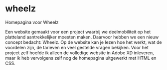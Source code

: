 # wheelz
Homepagina voor Wheelz

Een website gemaakt voor een project waarbij we deelmobiliteit op het platteland aantrekkelijker moesten maken. Daarvoor hebben we een nieuw concept bedacht: Wheelz.
Op de website kan je lezen hoe het werkt, wat de voordelen zijn, de tarieven en veel gestelde vragen bekijken.
Voor het project zelf hoefde ik alleen de volledige website in Adobe XD inleveren, maar ik heb vervolgens zelf nog de homepagina uitgewerkt met HTML en CSS.

